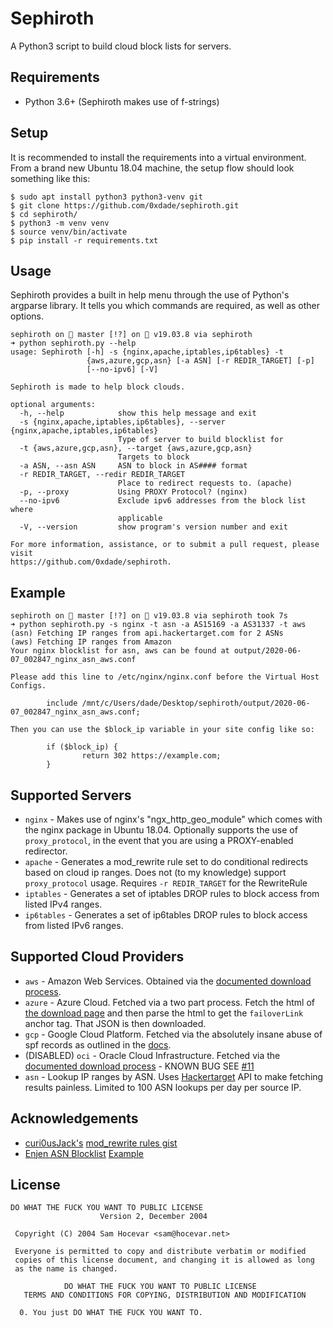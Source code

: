 # Sephiroth

A Python3 script to build cloud block lists for servers.

## Requirements

* Python 3.6+ (Sephiroth makes use of f-strings)

## Setup

It is recommended to install the requirements into a virtual environment. From a brand new Ubuntu 18.04 machine, the setup flow should look something like this:

```
$ sudo apt install python3 python3-venv git
$ git clone https://github.com/0xdade/sephiroth.git
$ cd sephiroth/
$ python3 -m venv venv
$ source venv/bin/activate
$ pip install -r requirements.txt
```

## Usage

Sephiroth provides a built in help menu through the use of Python's argparse library. It tells you which commands are required, as well as other options.

```
sephiroth on  master [!?] on 🐳 v19.03.8 via sephiroth
➜ python sephiroth.py --help
usage: Sephiroth [-h] -s {nginx,apache,iptables,ip6tables} -t
                 {aws,azure,gcp,asn} [-a ASN] [-r REDIR_TARGET] [-p]
                 [--no-ipv6] [-V]

Sephiroth is made to help block clouds.

optional arguments:
  -h, --help            show this help message and exit
  -s {nginx,apache,iptables,ip6tables}, --server {nginx,apache,iptables,ip6tables}
                        Type of server to build blocklist for
  -t {aws,azure,gcp,asn}, --target {aws,azure,gcp,asn}
                        Targets to block
  -a ASN, --asn ASN     ASN to block in AS#### format
  -r REDIR_TARGET, --redir REDIR_TARGET
                        Place to redirect requests to. (apache)
  -p, --proxy           Using PROXY Protocol? (nginx)
  --no-ipv6             Exclude ipv6 addresses from the block list where
                        applicable
  -V, --version         show program's version number and exit

For more information, assistance, or to submit a pull request, please visit
https://github.com/0xdade/sephiroth.
```

## Example

```
sephiroth on  master [!?] on 🐳 v19.03.8 via sephiroth took 7s
➜ python sephiroth.py -s nginx -t asn -a AS15169 -a AS31337 -t aws
(asn) Fetching IP ranges from api.hackertarget.com for 2 ASNs
(aws) Fetching IP ranges from Amazon
Your nginx blocklist for asn, aws can be found at output/2020-06-07_002847_nginx_asn_aws.conf

Please add this line to /etc/nginx/nginx.conf before the Virtual Host Configs.

        include /mnt/c/Users/dade/Desktop/sephiroth/output/2020-06-07_002847_nginx_asn_aws.conf;

Then you can use the $block_ip variable in your site config like so:

        if ($block_ip) {
                return 302 https://example.com;
        }

```


## Supported Servers

* `nginx` - Makes use of nginx's "ngx_http_geo_module" which comes with the nginx package in Ubuntu 18.04. Optionally supports the use of `proxy_protocol`, in the event that you are using a PROXY-enabled redirector.
* `apache` - Generates a mod_rewrite rule set to do conditional redirects based on cloud ip ranges. Does not (to my knowledge) support `proxy_protocol` usage. Requires `-r REDIR_TARGET` for the RewriteRule
* `iptables` - Generates a set of iptables DROP rules to block access from listed IPv4 ranges.
* `ip6tables` - Generates a set of ip6tables DROP rules to block access from listed IPv6 ranges.

## Supported Cloud Providers

* `aws` - Amazon Web Services. Obtained via the [documented download process](https://docs.aws.amazon.com/general/latest/gr/aws-ip-ranges.html#aws-ip-download).
* `azure` - Azure Cloud. Fetched via a two part process. Fetch the html of [the download page](https://www.microsoft.com/en-us/download/confirmation.aspx?id=56519) and then parse the html to get the `failoverLink` anchor tag. That JSON is then downloaded.
* `gcp` - Google Cloud Platform. Fetched via the absolutely insane abuse of spf records as outlined in the [docs](https://cloud.google.com/compute/docs/faq#find_ip_range).
* (DISABLED) `oci` - Oracle Cloud Infrastructure. Fetched via the [documented download process](https://docs.cloud.oracle.com/en-us/iaas/Content/General/Concepts/addressranges.htm) - KNOWN BUG SEE [#11](https://github.com/0xdade/sephiroth/issues/11)
* `asn` - Lookup IP ranges by ASN. Uses [Hackertarget](https://hackertarget.com/as-ip-lookup/) API to make fetching results painless. Limited to 100 ASN lookups per day per source IP.

## Acknowledgements

* [curi0usJack's](https://twitter.com/curi0usJack) [mod_rewrite rules gist](https://gist.github.com/curi0usJack/971385e8334e189d93a6cb4671238b10)
* [Enjen ASN Blocklist](https://www.enjen.net/asn-blocklist/readme.php) [Example](https://www.enjen.net/asn-blocklist/index.php?asn=15169&type=nginx)

## License

```
DO WHAT THE FUCK YOU WANT TO PUBLIC LICENSE 
                    Version 2, December 2004 

 Copyright (C) 2004 Sam Hocevar <sam@hocevar.net> 

 Everyone is permitted to copy and distribute verbatim or modified 
 copies of this license document, and changing it is allowed as long 
 as the name is changed. 

            DO WHAT THE FUCK YOU WANT TO PUBLIC LICENSE 
   TERMS AND CONDITIONS FOR COPYING, DISTRIBUTION AND MODIFICATION 

  0. You just DO WHAT THE FUCK YOU WANT TO.
```